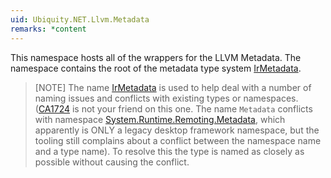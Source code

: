 ```yaml
---
uid: Ubiquity.NET.Llvm.Metadata
remarks: *content
---
```

This namespace hosts all of the wrappers for the LLVM Metadata. The namespace contains the root
of the metadata type system [IrMetadata](xref:Ubiquity.NET.Llvm.Metadata.IrMetadata).

>[NOTE]
> The name [IrMetadata](xref:Ubiquity.NET.Llvm.Metadata.IrMetadata) is used to help deal with a
> number of naming issues and conflicts with existing types or namespaces.
> ([CA1724](https://learn.microsoft.com/en-us/dotnet/fundamentals/code-analysis/quality-rules/ca1724)
> is not your friend on this one. The name `Metadata` conflicts with namespace
> [System.Runtime.Remoting.Metadata](https://learn.microsoft.com/en-us/dotnet/api/system.runtime.remoting.metadata?view=netframework-4.8.1),
> which apparently is ONLY a legacy desktop framework namespace, but the tooling still complains
> about a conflict between the namespace name and a type name). To resolve this the type is named
> as closely as possible without causing the conflict.
